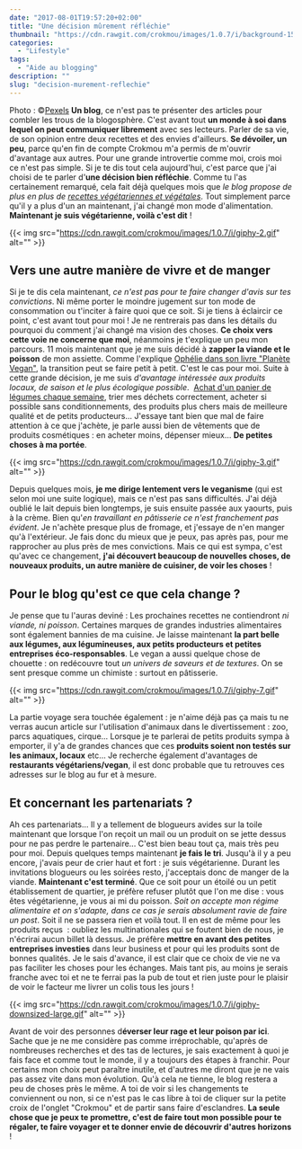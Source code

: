 ```yaml
---
date: "2017-08-01T19:57:20+02:00"
title: "Une décision mûrement réfléchie"
thumbnail: "https://cdn.rawgit.com/crokmou/images/1.0.7/i/background-1516231_1280.jpg"
categories:
  - "Lifestyle"
tags:
  - "Aide au blogging"
description: ""
slug: "decision-murement-reflechie"
---
```


Photo : ©[Pexels](https://www.pexels.com/photo/art-background-brick-brick-texture-272254/) **Un blog**, ce n'est pas te présenter des articles pour combler les trous de la blogosphère. C'est avant tout **un monde à soi dans lequel on peut communiquer librement** avec ses lecteurs. Parler de sa vie, de son opinion entre deux recettes et des envies d'ailleurs. **Se dévoiler, un peu**, parce qu'en fin de compte Crokmou m'a permis de m'ouvrir d'avantage aux autres. Pour une grande introvertie comme moi, crois moi ce n'est pas simple. Si je te dis tout cela aujourd'hui, c'est parce que j'ai choisi de te parler d'**une décision bien réfléchie**. Comme tu l'as certainement remarqué, cela fait déjà quelques mois que _le blog propose de plus en plus de [recettes végétariennes et végétales](https://crokmou.com/tag/vegetarien)_. Tout simplement parce qu'il y a plus d'un an maintenant, j'ai changé mon mode d'alimentation. **Maintenant je suis végétarienne, voilà c'est dit** !

{{< img src="https://cdn.rawgit.com/crokmou/images/1.0.7/i/giphy-2.gif" alt="" >}}

## **Vers une autre manière de vivre et de manger**

Si je te dis cela maintenant, _ce n'est pas pour te faire changer d'avis sur tes convictions_. Ni même porter le moindre jugement sur ton mode de consommation ou t'inciter à faire quoi que ce soit. Si je tiens à éclaircir ce point, c'est avant tout pour moi ! Je ne rentrerais pas dans les détails du pourquoi du comment j'ai changé ma vision des choses. **Ce choix vers cette voie ne concerne que moi**, néanmoins je t'explique un peu mon parcours. 11 mois maintenant que je me suis décidé à **zapper la viande et le poisson** de mon assiette. Comme l'explique [Ophélie dans son livre "Planète Vegan"](https://antigone21.com/2017/05/25/sortie-livre-planete-vegane/), la transition peut se faire petit à petit. C'est le cas pour moi. Suite à cette grande décision, je me suis _d'avantage intéressée aux produits locaux, de saison et le plus écologique possible_.  [Achat d'un panier de légumes chaque semaine](https://crokmou.com/2016/12/lheureux-nouveau-paniers-de-fruits-legumes-a-bruxelles), trier mes déchets correctement, acheter si possible sans conditionnements, des produits plus chers mais de meilleure qualité et de petits producteurs... J'essaye tant bien que mal de faire attention à ce que j'achète, je parle aussi bien de vêtements que de produits cosmétiques : en acheter moins, dépenser mieux... **De petites choses à ma portée**.

{{< img src="https://cdn.rawgit.com/crokmou/images/1.0.7/i/giphy-3.gif" alt="" >}}

Depuis quelques mois, **je me dirige lentement vers le veganisme** (qui est selon moi une suite logique), mais ce n'est pas sans difficultés. J'ai déjà oublié le lait depuis bien longtemps, je suis ensuite passée aux yaourts, puis à la crème. Bien qu'_en travaillant en pâtisserie ce n'est franchement pas évident_. Je n'achète presque plus de fromage, et j'essaye de n'en manger qu'à l'extérieur. Je fais donc du mieux que je peux, pas après pas, pour me rapprocher au plus près de mes convictions. Mais ce qui est sympa, c'est qu'avec ce changement, **j'ai découvert beaucoup de nouvelles choses, de nouveaux produits, un autre manière de cuisiner, de voir les choses** !

## **Pour le blog qu'est ce que cela change ?**

Je pense que tu l'auras deviné : Les prochaines recettes ne contiendront _ni viande, ni poisson_. Certaines marques de grandes industries alimentaires sont également bannies de ma cuisine. Je laisse maintenant **la part belle aux légumes, aux légumineuses, aux petits producteurs et petites entreprises éco-responsables**. Le vegan a aussi quelque chose de chouette : on redécouvre tout _un univers de saveurs et de textures_. On se sent presque comme un chimiste : surtout en pâtisserie.

{{< img src="https://cdn.rawgit.com/crokmou/images/1.0.7/i/giphy-7.gif" alt="" >}}

La partie voyage sera touchée également : je n'aime déjà pas ça mais tu ne verras aucun article sur l'utilisation d'animaux dans le divertissement : zoo, parcs aquatiques, cirque... Lorsque je te parlerai de petits produits sympa à emporter, il y'a de grandes chances que ces **produits soient non testés sur les animaux, locaux** etc... Je recherche également d'avantages de **restaurants végétariens/vegan**, il est donc probable que tu retrouves ces adresses sur le blog au fur et à mesure.

## **Et concernant les partenariats ?**

Ah ces partenariats... Il y a tellement de blogueurs avides sur la toile maintenant que lorsque l'on reçoit un mail ou un produit on se jette dessus pour ne pas perdre le partenaire... C'est bien beau tout ça, mais très peu pour moi. Depuis quelques temps maintenant **je fais le tri**. Jusqu'à il y a peu encore, j'avais peur de crier haut et fort : je suis végétarienne. Durant les invitations blogueurs ou les soirées resto, j'acceptais donc de manger de la viande. **Maintenant c'est terminé**. Que ce soit pour un étoilé ou un petit établissement de quartier, je préfère refuser plutôt que l'on me dise : vous êtes végétarienne, je vous ai mi du poisson. _Soit on accepte mon régime alimentaire et on s'adapte, dans ce cas je serais absolument ravie de faire un post_. Soit il ne se passera rien et voilà tout. Il en est de même pour les produits reçus  : oubliez les multinationales qui se foutent bien de nous, je n'écrirai aucun billet là dessus. Je préfère **mettre en avant des petites entreprises investies** dans leur business et pour qui les produits sont de bonnes qualités. Je le sais d'avance, il est clair que ce choix de vie ne va pas faciliter les choses pour les échanges. Mais tant pis, au moins je serais franche avec toi et ne te ferrai pas la pub de tout et rien juste pour le plaisir de voir le facteur me livrer un colis tous les jours !

{{< img src="https://cdn.rawgit.com/crokmou/images/1.0.7/i/giphy-downsized-large.gif" alt="" >}}

Avant de voir des personnes d**éverser leur rage et leur poison par ici**. Sache que je ne me considère pas comme irréprochable, qu'après de nombreuses recherches et des tas de lectures, je sais exactement à quoi je fais face et comme tout le monde, il y a toujours des étapes à franchir. Pour certains mon choix peut paraître inutile, et d'autres me diront que je ne vais pas assez vite dans mon évolution. Qu'à cela ne tienne, le blog restera a peu de choses près le même. A toi de voir si les changements te conviennent ou non, si ce n'est pas le cas libre à toi de cliquer sur la petite croix de l'onglet "Crokmou" et de partir sans faire d'esclandres. **La seule chose que je peux te promettre, c'est de faire tout mon possible pour te régaler, te faire voyager et te donner envie de découvrir d'autres horizons** !